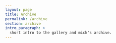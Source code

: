 ```yaml
---
layout: page
title: Archive
permalink: /archive
section: archive
intro_paragraph: >
  short intro to the gallery and mick's archive.
---
```

